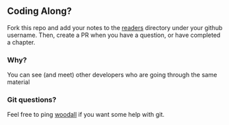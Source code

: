 ## Coding Along? 

Fork this repo and add your notes to the [readers](/readers) directory under your github username. Then, create a PR when you have a question, or have completed a chapter.

### Why?

You can see (and meet) other developers who are going through the same material

### Git questions?

Feel free to ping [woodall](http://www.github.com/woodall) if you want some help with git.
